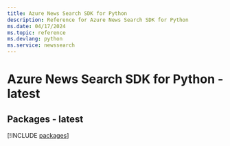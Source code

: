 ```yaml
---
title: Azure News Search SDK for Python
description: Reference for Azure News Search SDK for Python
ms.date: 04/17/2024
ms.topic: reference
ms.devlang: python
ms.service: newssearch
---
```

# Azure News Search SDK for Python - latest
## Packages - latest
[!INCLUDE [packages](news-search-index.md)]